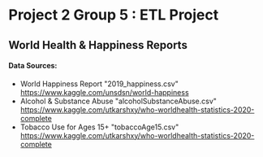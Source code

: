 # Project 2 Group 5 : ETL Project

## World Health & Happiness Reports

#### Data Sources:
- World Happiness Report "2019_happiness.csv" https://www.kaggle.com/unsdsn/world-happiness
- Alcohol & Substance Abuse "alcoholSubstanceAbuse.csv" https://www.kaggle.com/utkarshxy/who-worldhealth-statistics-2020-complete
- Tobacco Use for Ages 15+ "tobaccoAge15.csv" https://www.kaggle.com/utkarshxy/who-worldhealth-statistics-2020-complete

